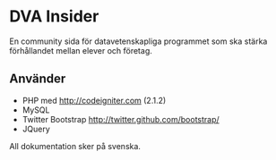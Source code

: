 ﻿DVA Insider
===================
En community sida för datavetenskapliga programmet som ska stärka förhållandet mellan elever och företag.

Använder
--------------------
* PHP med http://codeigniter.com (2.1.2)
* MySQL
* Twitter Bootstrap http://twitter.github.com/bootstrap/
* JQuery

All dokumentation sker på svenska.